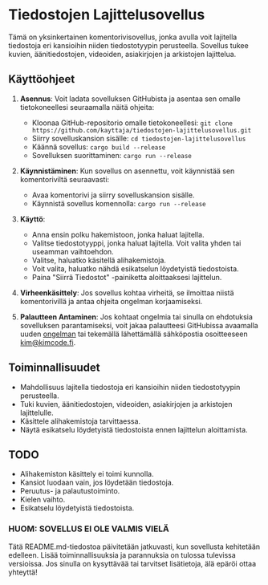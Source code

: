 # Tiedostojen Lajittelusovellus

Tämä on yksinkertainen komentorivisovellus, jonka avulla voit lajitella tiedostoja eri kansioihin niiden tiedostotyypin perusteella. Sovellus tukee kuvien, äänitiedostojen, videoiden, asiakirjojen ja arkistojen lajittelua.

## Käyttöohjeet

1. **Asennus**: Voit ladata sovelluksen GitHubista ja asentaa sen omalle tietokoneellesi seuraamalla näitä ohjeita:
    - Kloonaa GitHub-repositorio omalle tietokoneellesi: `git clone https://github.com/kayttaja/tiedostojen-lajittelusovellus.git`
    - Siirry sovelluskansion sisälle: `cd tiedostojen-lajittelusovellus`
    - Käännä sovellus: `cargo build --release`
    - Sovelluksen suorittaminen: `cargo run --release`

2. **Käynnistäminen**: Kun sovellus on asennettu, voit käynnistää sen komentoriviltä seuraavasti:
    - Avaa komentorivi ja siirry sovelluskansion sisälle.
    - Käynnistä sovellus komennolla: `cargo run --release`

3. **Käyttö**:
    - Anna ensin polku hakemistoon, jonka haluat lajitella.
    - Valitse tiedostotyyppi, jonka haluat lajitella. Voit valita yhden tai useamman vaihtoehdon.
    - Valitse, haluatko käsitellä alihakemistoja.
    - Voit valita, haluatko nähdä esikatselun löydetyistä tiedostoista.
    - Paina "Siirrä Tiedostot" -painiketta aloittaaksesi lajittelun.

4. **Virheenkäsittely**: Jos sovellus kohtaa virheitä, se ilmoittaa niistä komentorivillä ja antaa ohjeita ongelman korjaamiseksi.

5. **Palautteen Antaminen**: Jos kohtaat ongelmia tai sinulla on ehdotuksia sovelluksen parantamiseksi, voit jakaa palautteesi GitHubissa avaamalla uuden [ongelman](https://github.com/KimLof/tiedostosovellus/issues) tai tekemällä lähettämällä sähköpostia osoitteeseen kim@kimcode.fi.

## Toiminnallisuudet
- Mahdollisuus lajitella tiedostoja eri kansioihin niiden tiedostotyypin perusteella.
- Tuki kuvien, äänitiedostojen, videoiden, asiakirjojen ja arkistojen lajittelulle.
- Käsittele alihakemistoja tarvittaessa.
- Näytä esikatselu löydetyistä tiedostoista ennen lajittelun aloittamista.

## TODO 
- Alihakemiston käsittely ei toimi kunnolla.
- Kansiot luodaan vain, jos löydetään tiedostoja.
- Peruutus- ja palautustoiminto.
- Kielen vaihto.
- Esikatselu löydetyistä tiedostoista.

### HUOM: SOVELLUS EI OLE VALMIS VIELÄ ###

Tätä README.md-tiedostoa päivitetään jatkuvasti, kun sovellusta kehitetään edelleen. Lisää toiminnallisuuksia ja parannuksia on tulossa tulevissa versioissa. Jos sinulla on kysyttävää tai tarvitset lisätietoja, älä epäröi ottaa yhteyttä!

